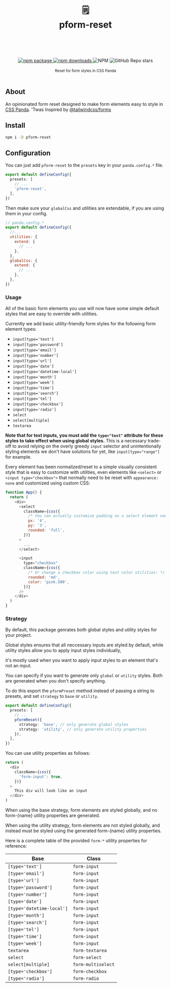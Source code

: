 <div align="center">
  <h1>
    <br/>
    🗒️
    <br />
    pform-reset
    <br />
    <br />
  </h1>
    <br />
    <br />
    <a href="https://www.npmjs.com/package/pform-reset?style=for-the-badge">
       <img src="https://img.shields.io/npm/v/pform-reset.svg?style=for-the-badge" alt="npm package" />
    </a>
    <a href="https://www.npmjs.com/package/pform-reset?style=for-the-badge">
      <img src="https://img.shields.io/npm/dw/pform-reset.svg?style=for-the-badge" alt="npm  downloads" />
    </a>
<a>
    <img alt="NPM" src="https://img.shields.io/npm/l/pform-reset?style=for-the-badge">
</a>

<a>
  <img alt="GitHub Repo stars" src="https://img.shields.io/github/stars/anubra266/pform-reset?logo=github&style=for-the-badge">
</a>
    <br />
    <br />
  <sup>
Reset for form styles in CSS Panda
  </sup>
  <br />
  <br />

</div>

## About

An opinionated form reset designed to make form elements easy to style in
[CSS Panda](https://github.com/chakra-ui/panda). 'Twas Inspired by
[@tailwindcss/forms](https://github.com/tailwindlabs/tailwindcss-forms)

## Install

```sh
npm i -D pform-reset
```

## Configuration

You can just add `pform-reset` to the `presets` key in your `panda.config.*` file.

```ts
export default defineConfig({
  presets: [
    // ...
    'pform-reset',
  ],
})
```

Then make sure your `globalCss` and utilities are extendable, if you are using them in your config.

```js
// panda.config.*
export default defineConfig({
  //...
  utilities: {
    extend: {
      // ...
    },
  },
  globalCss: {
    extend: {
      // ...
    },
  },
})
```

### Usage

All of the basic form elements you use will now have some simple default styles that are easy to override with
utilities.

Currently we add basic utility-friendly form styles for the following form element types:

- `input[type='text']`
- `input[type='password']`
- `input[type='email']`
- `input[type='number']`
- `input[type='url']`
- `input[type='date']`
- `input[type='datetime-local']`
- `input[type='month']`
- `input[type='week']`
- `input[type='time']`
- `input[type='search']`
- `input[type='tel']`
- `input[type='checkbox']`
- `input[type='radio']`
- `select`
- `select[multiple]`
- `textarea`

**Note that for text inputs, you must add the `type="text"` attribute for these styles to take effect when using global
styles.** This is a necessary trade-off to avoid relying on the overly greedy `input` selector and unintentionally
styling elements we don't have solutions for yet, like `input[type="range"]` for example.

Every element has been normalized/reset to a simple visually consistent style that is easy to customize with utilities,
even elements like `<select>` or `<input type="checkbox">` that normally need to be reset with `appearance: none` and
customized using custom CSS:

```js
function App() {
  return (
    <div>
      <select
        className={css({
          /* You can actually customize padding on a select element now: */
          px: '4',
          py: '3',
          rounded: 'full',
        })}
      >
        ...
      </select>

      <input
        type="checkbox"
        className={css({
          /* Or change a checkbox color using text color utilities: */
          rounded: 'md',
          color: 'pink.500',
        })}
      />
    </div>
  )
}
```

### Strategy

By default, this package genrates both global styles and utility styles for your project.

Global styles ensures that all neccessary inputs are styled by default, while utility styles allow you to apply input
styles individually,

it's mostly used when you want to apply input styles to an element that's not an input.

You can specify if you want to generate only `global` or `utility` styles. Both are generated when you don't specify
anything.

To do this export the `pformPreset` method instead of passing a string to presets, and set `strategy` to `base` or
`utility`.

```ts
export default defineConfig({
  presets: [
    // ...
    pformReset({
      strategy: 'base', // only generate global styles
      strategy: 'utility', // only generate utility properties
    }),
  ],
})
```

You can use utility properties as follows:

```js
return (
  <div
    className={css({
      'form-input': true,
    })}
  >
    This div will look like an input
  </div>
)
```

When using the base strategy, form elements are styled globally, and no form-{name} utility properties are generated.

When using the utility strategy, form elements are not styled globally, and instead must be styled using the generated
form-{name} utility properties.

Here is a complete table of the provided `form-*` utility properties for reference:

| Base                      | Class              |
| ------------------------- | ------------------ |
| `[type='text']`           | `form-input`       |
| `[type='email']`          | `form-input`       |
| `[type='url']`            | `form-input`       |
| `[type='password']`       | `form-input`       |
| `[type='number']`         | `form-input`       |
| `[type='date']`           | `form-input`       |
| `[type='datetime-local']` | `form-input`       |
| `[type='month']`          | `form-input`       |
| `[type='search']`         | `form-input`       |
| `[type='tel']`            | `form-input`       |
| `[type='time']`           | `form-input`       |
| `[type='week']`           | `form-input`       |
| `textarea`                | `form-textarea`    |
| `select`                  | `form-select`      |
| `select[multiple]`        | `form-multiselect` |
| `[type='checkbox']`       | `form-checkbox`    |
| `[type='radio']`          | `form-radio`       |
